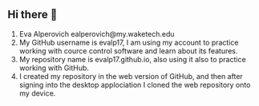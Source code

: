 ## Hi there 👋

<!--
**evalp17/evalp17** is a ✨ _special_ ✨ repository because its `README.md` (this file) appears on your GitHub profile.
-->

<ol>
<li> Eva Alperovich ealperovich@my.waketech.edu </li>
<li> My GitHub username is evalp17, I am using my account to practice working with cource control software and learn about its features.</li>
<li> My repository name is evalp17.github.io, also using it also to practice working with GitHub.</li>
<li> I created my repository in the web version of GitHub, and then after signing into the desktop applociation I cloned the web repository onto my device.</li>
</ol>
